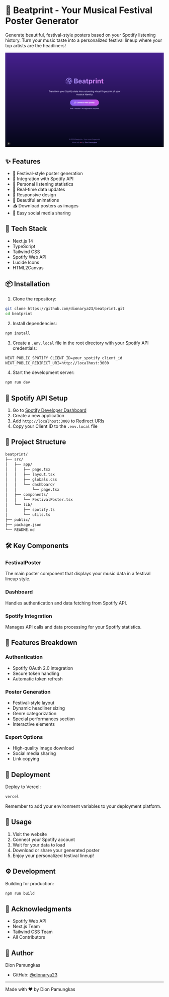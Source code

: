 # 🎵 Beatprint - Your Musical Festival Poster Generator

Generate beautiful, festival-style posters based on your Spotify listening history. Turn your music taste into a personalized festival lineup where your top artists are the headliners!

![Beatprint Preview](public/preview.png)

## ✨ Features

- 🎨 Festival-style poster generation
- 🎵 Integration with Spotify API
- 👤 Personal listening statistics
- 🔄 Real-time data updates
- 📱 Responsive design
- 💫 Beautiful animations
- 📥 Download posters as images
- 📲 Easy social media sharing

## 🚀 Tech Stack

- Next.js 14
- TypeScript
- Tailwind CSS
- Spotify Web API
- Lucide Icons
- HTML2Canvas

## 📦 Installation

1. Clone the repository:
```bash
git clone https://github.com/dionarya23/beatprint.git
cd beatprint
```

2. Install dependencies:
```bash
npm install
```

3. Create a `.env.local` file in the root directory with your Spotify API credentials:
```env
NEXT_PUBLIC_SPOTIFY_CLIENT_ID=your_spotify_client_id
NEXT_PUBLIC_REDIRECT_URI=http://localhost:3000
```

4. Start the development server:
```bash
npm run dev
```

## 🔑 Spotify API Setup

1. Go to [Spotify Developer Dashboard](https://developer.spotify.com/dashboard)
2. Create a new application
3. Add `http://localhost:3000` to Redirect URIs
4. Copy your Client ID to the `.env.local` file

## 📁 Project Structure

```
beatprint/
├── src/
│   ├── app/
│   │   ├── page.tsx
│   │   ├── layout.tsx
│   │   ├── globals.css
│   │   └── dashboard/
│   │       └── page.tsx
│   ├── components/
│   │   └── FestivalPoster.tsx
│   └── lib/
│       ├── spotify.ts
│       └── utils.ts
├── public/
├── package.json
└── README.md
```

## 🛠️ Key Components

### FestivalPoster
The main poster component that displays your music data in a festival lineup style.

### Dashboard
Handles authentication and data fetching from Spotify API.

### Spotify Integration
Manages API calls and data processing for your Spotify statistics.

## 📱 Features Breakdown

### Authentication
- Spotify OAuth 2.0 integration
- Secure token handling
- Automatic token refresh

### Poster Generation
- Festival-style layout
- Dynamic headliner sizing
- Genre categorization
- Special performances section
- Interactive elements

### Export Options
- High-quality image download
- Social media sharing
- Link copying

## 🚀 Deployment

Deploy to Vercel:

```bash
vercel
```

Remember to add your environment variables to your deployment platform.

## 📝 Usage

1. Visit the website
2. Connect your Spotify account
3. Wait for your data to load
4. Download or share your generated poster
5. Enjoy your personalized festival lineup!

## ⚙️ Development

Building for production:
```bash
npm run build
```

## 🙏 Acknowledgments

- Spotify Web API
- Next.js Team
- Tailwind CSS Team
- All Contributors

## 👤 Author

Dion Pamungkas
- GitHub: [@dionarya23](https://github.com/dionarya23)

---
Made with ❤️ by Dion Pamungkas